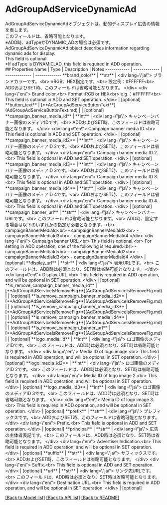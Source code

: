 # AdGroupAdServiceDynamicAd

<div lang=\"ja\"> AdGroupAdServiceDynamicAdオブジェクトは、動的ディスプレイ広告の情報を表します。<br> このフィールドは、省略可能となります。<br> ※ADD時、adTypeがDYNAMIC_ADの場合は必須です。 </div> <div lang=\"en\"> AdGroupAdServiceDynamicAd object describes information regarding dynamic ads for display.<br> This field is optional.<br> *If adType is DYNAMIC_AD, this field is required in ADD operation. </div> 
## Properties
Name | Type | Description | Notes
------------ | ------------- | ------------- | -------------
**brand_color** | **str** | &lt;div lang&#x3D;\&quot;ja\&quot;&gt; ブランドカラーです。&lt;br&gt; ※RGB、HEX指定です。&lt;br&gt; 設定例：#FFFFFF&lt;br&gt; ADDおよびSET時、このフィールドは省略可能となります。 &lt;/div&gt; &lt;div lang&#x3D;\&quot;en\&quot;&gt; Brand color.&lt;br&gt; Format :RGB or HEX&lt;br&gt; e.g.：#FFFFFF&lt;br&gt; This field is optional in ADD and SET operation. &lt;/div&gt;  | [optional] 
**button_text** | [**AdGroupAdServiceButtonText**](AdGroupAdServiceButtonText.md) |  | [optional] 
**campaign_banner_media_id** | **int** | &lt;div lang&#x3D;\&quot;ja\&quot;&gt; キャンペーンバナー画像のメディアIDです。&lt;br&gt; ADDおよびSET時、このフィールドは省略可能となります。 &lt;/div&gt; &lt;div lang&#x3D;\&quot;en\&quot;&gt; Campaign banner media ID.&lt;br&gt; This field is optional in ADD and SET operation. &lt;/div&gt;  | [optional] 
**campaign_banner_media_id2** | **int** | &lt;div lang&#x3D;\&quot;ja\&quot;&gt; キャンペーンバナー画像のメディアID 2です。&lt;br&gt; ADDおよびSET時、このフィールドは省略可能となります。 &lt;/div&gt; &lt;div lang&#x3D;\&quot;en\&quot;&gt; Campaign banner media ID 2.&lt;br&gt; This field is optional in ADD and SET operation. &lt;/div&gt;  | [optional] 
**campaign_banner_media_id3** | **int** | &lt;div lang&#x3D;\&quot;ja\&quot;&gt; キャンペーンバナー画像のメディアID 3です。&lt;br&gt; ADDおよびSET時、このフィールドは省略可能となります。 &lt;/div&gt; &lt;div lang&#x3D;\&quot;en\&quot;&gt; Campaign banner media ID 3.&lt;br&gt; This field is optional in ADD and SET operation. &lt;/div&gt;  | [optional] 
**campaign_banner_media_id4** | **int** | &lt;div lang&#x3D;\&quot;ja\&quot;&gt; キャンペーンバナー画像のメディアID 4です。&lt;br&gt; ADDおよびSET時、このフィールドは省略可能となります。 &lt;/div&gt; &lt;div lang&#x3D;\&quot;en\&quot;&gt; Campaign banner media ID 4.&lt;br&gt; This field is optional in ADD and SET operation. &lt;/div&gt;  | [optional] 
**campaign_banner_url** | **str** | &lt;div lang&#x3D;\&quot;ja\&quot;&gt; キャンペーンバナーURLです。&lt;br&gt; このフィールドは省略可能となります。&lt;br&gt; ADD時、設定する場合は以下のいずれかの指定が必要となります。&lt;br&gt; - campaignBannerMediaId&lt;br&gt; - campaignBannerMediaId2&lt;br&gt; - campaignBannerMediaId3&lt;br&gt; - campaignBannerMediaId4 &lt;/div&gt; &lt;div lang&#x3D;\&quot;en\&quot;&gt; Campaign banner URL.&lt;br&gt; This field is optional.&lt;br&gt; For setting in ADD operation, one of the following is required:&lt;br&gt; - campaignBannerMediaId&lt;br&gt; - campaignBannerMediaId2&lt;br&gt; - campaignBannerMediaId3&lt;br&gt; - campaignBannerMediaId4 &lt;/div&gt;  | [optional] 
**display_url** | **str** | &lt;div lang&#x3D;\&quot;ja\&quot;&gt; 表示URLです。&lt;br&gt; このフィールドは、ADD時は必須となり、SET時は省略可能となります。 &lt;/div&gt; &lt;div lang&#x3D;\&quot;en\&quot;&gt; Display URL.&lt;br&gt; This field is required in ADD operation, and will be optional in SET operation. &lt;/div&gt;  | [optional] 
**is_remove_campaign_banner_media_id** | [**AdGroupAdServiceIsRemoveFlg**](AdGroupAdServiceIsRemoveFlg.md) |  | [optional] 
**is_remove_campaign_banner_media_id2** | [**AdGroupAdServiceIsRemoveFlg**](AdGroupAdServiceIsRemoveFlg.md) |  | [optional] 
**is_remove_campaign_banner_media_id3** | [**AdGroupAdServiceIsRemoveFlg**](AdGroupAdServiceIsRemoveFlg.md) |  | [optional] 
**is_remove_campaign_banner_media_id4** | [**AdGroupAdServiceIsRemoveFlg**](AdGroupAdServiceIsRemoveFlg.md) |  | [optional] 
**is_remove_campaign_banner_url** | [**AdGroupAdServiceIsRemoveFlg**](AdGroupAdServiceIsRemoveFlg.md) |  | [optional] 
**logo_media_id** | **int** | &lt;div lang&#x3D;\&quot;ja\&quot;&gt; ロゴ画像のメディアIDです。&lt;br&gt; このフィールドは、ADD時は必須となり、SET時は省略可能となります。 &lt;/div&gt; &lt;div lang&#x3D;\&quot;en\&quot;&gt; Media ID of logo image.&lt;br&gt; This field is required in ADD operation, and will be optional in SET operation. &lt;/div&gt;  | [optional] 
**logo_media_id2** | **int** | &lt;div lang&#x3D;\&quot;ja\&quot;&gt; ロゴ画像のメディアID 2です。&lt;br&gt; このフィールドは、ADD時は必須となり、SET時は省略可能となります。 &lt;/div&gt; &lt;div lang&#x3D;\&quot;en\&quot;&gt; Media ID of logo image 2.&lt;br&gt; This field is required in ADD operation, and will be optional in SET operation. &lt;/div&gt;  | [optional] 
**logo_media_id3** | **int** | &lt;div lang&#x3D;\&quot;ja\&quot;&gt; ロゴ画像のメディアID 3です。&lt;br&gt; このフィールドは、ADD時は必須となり、SET時は省略可能となります。 &lt;/div&gt; &lt;div lang&#x3D;\&quot;en\&quot;&gt; Media ID of logo image 3.&lt;br&gt; This field is required in ADD operation, and will be optional in SET operation. &lt;/div&gt;  | [optional] 
**prefix** | **str** | &lt;div lang&#x3D;\&quot;ja\&quot;&gt; プレフィックスです。&lt;br&gt; ADDおよびSET時、このフィールドは省略可能となります。 &lt;/div&gt; &lt;div lang&#x3D;\&quot;en\&quot;&gt; Prefix.&lt;br&gt; This field is optional in ADD and SET operation. &lt;/div&gt;  | [optional] 
**principal** | **str** | &lt;div lang&#x3D;\&quot;ja\&quot;&gt; 広告の主体者表記です。&lt;br&gt; このフィールドは、ADD時は必須となり、SET時は省略可能となります。 &lt;/div&gt; &lt;div lang&#x3D;\&quot;en\&quot;&gt; Advertiser Indication.&lt;br&gt; This field is required in ADD operation, and will be optional in SET operation. &lt;/div&gt;  | [optional] 
**suffix** | **str** | &lt;div lang&#x3D;\&quot;ja\&quot;&gt; サフィックスです。&lt;br&gt; ADDおよびSET時、このフィールドは省略可能となります。 &lt;/div&gt; &lt;div lang&#x3D;\&quot;en\&quot;&gt; Suffix.&lt;br&gt; This field is optional in ADD and SET operation. &lt;/div&gt;  | [optional] 
**url** | **str** | &lt;div lang&#x3D;\&quot;ja\&quot;&gt; リンク先URLです。&lt;br&gt; このフィールドは、ADD時は必須となり、SET時は省略可能となります。 &lt;/div&gt; &lt;div lang&#x3D;\&quot;en\&quot;&gt; Destination URL.&lt;br&gt; This field is required in ADD operation, and will be optional in SET operation. &lt;/div&gt;  | [optional] 

[[Back to Model list]](../README.md#documentation-for-models) [[Back to API list]](../README.md#documentation-for-api-endpoints) [[Back to README]](../README.md)


